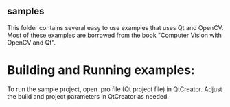 ## samples
This folder contains several easy to use examples that uses Qt and OpenCV.
Most of these examples are borrowed from the book "Computer Vision with OpenCV and Qt".

# Building and Running examples:
To run the sample project, open .pro file (Qt project file) in QtCreator.
Adjust the build and project parameters in QtCreator as needed.
